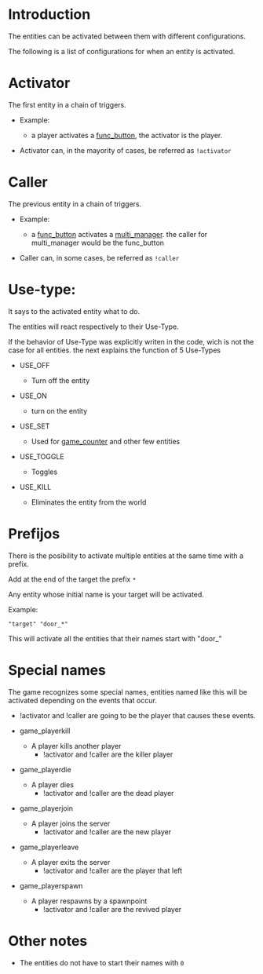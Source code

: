 # Introduction

The entities can be activated between them with different configurations.

The following is a list of configurations for when an entity is activated.

# Activator

The first entity in a chain of triggers.

- Example:
	- a player activates a [func_button](func_button.md), the activator is the player.
	
- Activator can, in the mayority of cases, be referred as ``!activator``

# Caller

The previous entity in a chain of triggers.

- Example:
	- a [func_button](func_button.md) activates a [multi_manager](multi_manager.md). the caller for multi_manager would be the func_button
	
- Caller can, in some cases, be referred as ``!caller``

# Use-type:

It says to the activated entity what to do.

The entities will react respectively to their Use-Type.

If the behavior of Use-Type was explicitly writen in the code, wich is not the case for all entities. the next explains the function of 5 Use-Types

- USE_OFF
	- Turn off the entity

- USE_ON
	- turn on the entity

- USE_SET
	- Used for [game_counter](game_counter.md) and other few entities

- USE_TOGGLE
	- Toggles

- USE_KILL
	- Eliminates the entity from the world

# Prefijos

There is the posibility to activate multiple entities at the same time with a prefix.

Add at the end of the target the prefix ``*``

Any entity whose initial name is your target will be activated.

Example:
```angelscript
"target" "door_*"
```
This will activate all the entities that their names start with "door_"

# Special names

The game recognizes some special names, entities named like this will be activated depending on the events that occur.

- !activator and !caller are going to be the player that causes these events.

- game_playerkill
	- A player kills another player
		- !activator and !caller are the killer player

- game_playerdie
	- A player dies
		- !activator and !caller are the dead player

- game_playerjoin
	- A player joins the server
		- !activator and !caller are the new player

- game_playerleave
	- A player exits the server
		- !activator and !caller are the player that left

- game_playerspawn
	- A player respawns by a spawnpoint
		- !activator and !caller are the revived player

# Other notes

- The entities do not have to start their names with ``0``
